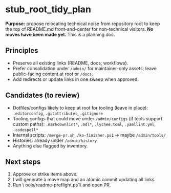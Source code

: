 # stub_root_tidy_plan

**Purpose:** propose relocating technical noise from repository root to keep the top of README.md front-and-center for non-technical visitors. **No moves have been made yet.** This is a planning doc.

## Principles
- Preserve all existing links (README, docs, workflows).
- Prefer consolidation under `/admin/` for maintainer-only assets; leave public-facing content at root or `/docs`.
- Add redirects or update links in one sweep when approved.

## Candidates (to review)
- Dotfiles/configs likely to keep at root for tooling (leave in place): `.editorconfig`, `.gitattributes`, `.gitignore`
- Tooling configs that could move under `/admin/configs` (if tools support custom paths): `.markdownlint*`, `.mdl*`, `.lychee.toml`, `.yamllint.yml`, `.codespell*`
- Internal scripts: `/merge-pr.sh`, `/ko-finisher.ps1` → maybe `/admin/tools/`
- Histories: already under `/admin/history`
- Anything else flagged by inventory.

## Next steps
1) Approve or strike items above.
2) I will generate a move map and an atomic commit updating all links.
3) Run \  ools/readme-preflight.ps1\ and open PR.

